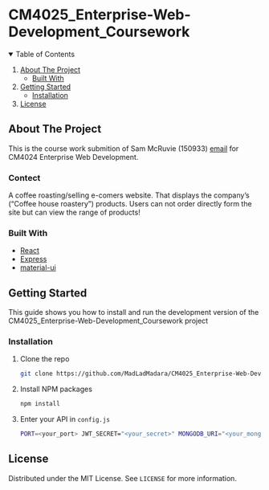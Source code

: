 # CM4025_Enterprise-Web-Development_Coursework

<!-- TABLE OF CONTENTS -->
<details open="open">
  <summary>Table of Contents</summary>
  <ol>
    <li>
      <a href="#about-the-project">About The Project</a>
      <ul>
        <li><a href="#built-with">Built With</a></li>
      </ul>
    </li>
    <li>
      <a href="#getting-started">Getting Started</a>
      <ul>
        <li><a href="#installation">Installation</a></li>
      </ul>
    </li>
    <li><a href="#license">License</a></li>
  </ol>
</details>



<!-- ABOUT THE PROJECT -->
## About The Project

This is the course work submition of Sam McRuvie (150933) [email](s.aj.mcruvie@gmail.com) for CM4024 Enterprise Web Development.

### Contect 
A coffee roasting/selling e-comers website. That displays the company’s (“Coffee house roastery”) products. Users can not order directly form the site but can view the range of products!


### Built With

* [React](https://reactjs.org)
* [Express](https://expressjs.com)
* [material-ui](https://material-ui.com)


<!-- GETTING STARTED -->
## Getting Started

This guide shows you how to install and run the development version of the CM4025_Enterprise-Web-Development_Coursework project

### Installation

1. Clone the repo
   ```sh
   git clone https://github.com/MadLadMadara/CM4025_Enterprise-Web-Development_Coursework.git
   ```
2. Install NPM packages
   ```sh
   npm install
   ```
3. Enter your API in `config.js`
   ```sh
   PORT=<your_port> JWT_SECRET="<your_secret>" MONGODB_URI="<your_mongo_db_URL>" npm run-script development
   ```

<!-- LICENSE -->
## License

Distributed under the MIT License. See `LICENSE` for more information.
